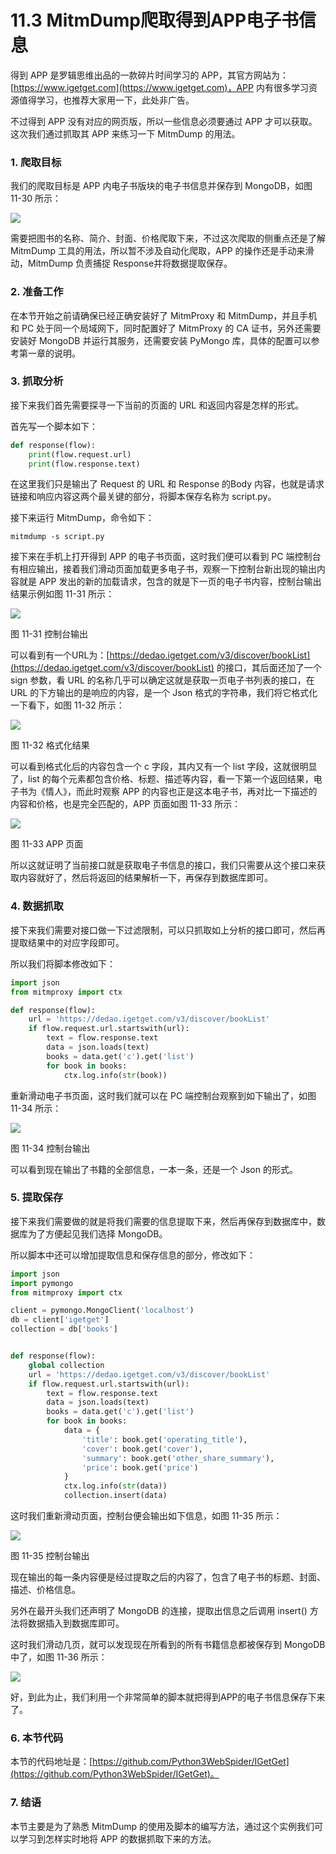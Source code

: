 # 11.3 MitmDump爬取得到APP电子书信息

得到 APP 是罗辑思维出品的一款碎片时间学习的 APP，其官方网站为：[https://www.igetget.com](https://www.igetget.com)，APP 内有很多学习资源值得学习，也推荐大家用一下，此处非广告。

不过得到 APP 没有对应的网页版，所以一些信息必须要通过 APP 才可以获取。这次我们通过抓取其 APP 来练习一下 MitmDump 的用法。

### 1. 爬取目标

我们的爬取目标是 APP 内电子书版块的电子书信息并保存到 MongoDB，如图 11-30 所示：

![](./pictures/11-30.jpg)

需要把图书的名称、简介、封面、价格爬取下来，不过这次爬取的侧重点还是了解 MitmDump 工具的用法，所以暂不涉及自动化爬取，APP 的操作还是手动来滑动，MitmDump 负责捕捉  Response并将数据提取保存。

### 2. 准备工作

在本节开始之前请确保已经正确安装好了 MitmProxy 和 MitmDump，并且手机和 PC 处于同一个局域网下，同时配置好了 MitmProxy 的 CA 证书，另外还需要安装好 MongoDB 并运行其服务，还需要安装 PyMongo 库，具体的配置可以参考第一章的说明。

### 3. 抓取分析

接下来我们首先需要探寻一下当前的页面的 URL 和返回内容是怎样的形式。

首先写一个脚本如下：

```python
def response(flow):
    print(flow.request.url)
    print(flow.response.text)
```

在这里我们只是输出了 Request 的 URL 和 Response 的Body 内容，也就是请求链接和响应内容这两个最关键的部分，将脚本保存名称为 script.py。

接下来运行 MitmDump，命令如下：

```
mitmdump -s script.py
```

接下来在手机上打开得到 APP 的电子书页面，这时我们便可以看到 PC 端控制台有相应输出，接着我们滑动页面加载更多电子书，观察一下控制台新出现的输出内容就是 APP 发出的新的加载请求，包含的就是下一页的电子书内容，控制台输出结果示例如图 11-31 所示：

![](./pictures/11-31.png)

图 11-31 控制台输出

可以看到有一个URL为：[https://dedao.igetget.com/v3/discover/bookList](https://dedao.igetget.com/v3/discover/bookList) 的接口，其后面还加了一个 sign 参数，看 URL 的名称几乎可以确定这就是获取一页电子书列表的接口，在 URL 的下方输出的是响应的内容，是一个 Json 格式的字符串，我们将它格式化一下看下，如图 11-32 所示：

![](./pictures/11-32.png)

图 11-32 格式化结果

可以看到格式化后的内容包含一个 c 字段，其内又有一个 list 字段，这就很明显了，list 的每个元素都包含价格、标题、描述等内容，看一下第一个返回结果，电子书为《情人》，而此时观察 APP 的内容也正是这本电子书，再对比一下描述的内容和价格，也是完全匹配的，APP 页面如图 11-33 所示：

![](./pictures/11-33.jpg)

图 11-33 APP 页面

所以这就证明了当前接口就是获取电子书信息的接口，我们只需要从这个接口来获取内容就好了，然后将返回的结果解析一下，再保存到数据库即可。

### 4. 数据抓取

接下来我们需要对接口做一下过滤限制，可以只抓取如上分析的接口即可，然后再提取结果中的对应字段即可。

所以我们将脚本修改如下：

```python
import json
from mitmproxy import ctx

def response(flow):
    url = 'https://dedao.igetget.com/v3/discover/bookList'
    if flow.request.url.startswith(url):
        text = flow.response.text
        data = json.loads(text)
        books = data.get('c').get('list')
        for book in books:
            ctx.log.info(str(book))
```

重新滑动电子书页面，这时我们就可以在 PC 端控制台观察到如下输出了，如图 11-34 所示：

![](./pictures/11-34.jpg)

图 11-34 控制台输出

可以看到现在输出了书籍的全部信息，一本一条，还是一个 Json 的形式。

### 5. 提取保存

接下来我们需要做的就是将我们需要的信息提取下来，然后再保存到数据库中，数据库为了方便起见我们选择 MongoDB。

所以脚本中还可以增加提取信息和保存信息的部分，修改如下：

```python
import json
import pymongo
from mitmproxy import ctx

client = pymongo.MongoClient('localhost')
db = client['igetget']
collection = db['books']


def response(flow):
    global collection
    url = 'https://dedao.igetget.com/v3/discover/bookList'
    if flow.request.url.startswith(url):
        text = flow.response.text
        data = json.loads(text)
        books = data.get('c').get('list')
        for book in books:
            data = {
                'title': book.get('operating_title'),
                'cover': book.get('cover'),
                'summary': book.get('other_share_summary'),
                'price': book.get('price')
            }
            ctx.log.info(str(data))
            collection.insert(data)
```

这时我们重新滑动页面，控制台便会输出如下信息，如图 11-35 所示：

![](./pictures/11-35.jpg)

图 11-35 控制台输出

现在输出的每一条内容便是经过提取之后的内容了，包含了电子书的标题、封面、描述、价格信息。

另外在最开头我们还声明了 MongoDB 的连接，提取出信息之后调用 insert() 方法将数据插入到数据库即可。

这时我们滑动几页，就可以发现现在所看到的所有书籍信息都被保存到 MongoDB 中了，如图 11-36 所示：

![](./pictures/11-36.jpg)

好，到此为止，我们利用一个非常简单的脚本就把得到APP的电子书信息保存下来了。

### 6. 本节代码

本节的代码地址是：[https://github.com/Python3WebSpider/IGetGet](https://github.com/Python3WebSpider/IGetGet)。

### 7. 结语

本节主要是为了熟悉 MitmDump 的使用及脚本的编写方法，通过这个实例我们可以学习到怎样实时地将 APP 的数据抓取下来的方法。




